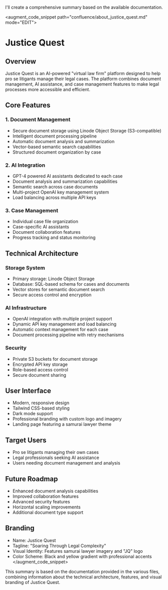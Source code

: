 I'll create a comprehensive summary based on the available documentation.

<augment_code_snippet path="confluence/about_justice_quest.md" mode="EDIT">
# Justice Quest

## Overview
Justice Quest is an AI-powered "virtual law firm" platform designed to help pro se litigants manage their legal cases. The platform combines document management, AI assistance, and case management features to make legal processes more accessible and efficient.

## Core Features

### 1. Document Management
- Secure document storage using Linode Object Storage (S3-compatible)
- Intelligent document processing pipeline
- Automatic document analysis and summarization
- Vector-based semantic search capabilities
- Structured document organization by case

### 2. AI Integration
- GPT-4 powered AI assistants dedicated to each case
- Document analysis and summarization capabilities
- Semantic search across case documents
- Multi-project OpenAI key management system
- Load balancing across multiple API keys

### 3. Case Management
- Individual case file organization
- Case-specific AI assistants
- Document collaboration features
- Progress tracking and status monitoring

## Technical Architecture

### Storage System
- Primary storage: Linode Object Storage
- Database: SQL-based schema for cases and documents
- Vector stores for semantic document search
- Secure access control and encryption

### AI Infrastructure
- OpenAI integration with multiple project support
- Dynamic API key management and load balancing
- Automatic context management for each case
- Document processing pipeline with retry mechanisms

### Security
- Private S3 buckets for document storage
- Encrypted API key storage
- Role-based access control
- Secure document sharing

## User Interface
- Modern, responsive design
- Tailwind CSS-based styling
- Dark mode support
- Professional branding with custom logo and imagery
- Landing page featuring a samurai lawyer theme

## Target Users
- Pro se litigants managing their own cases
- Legal professionals seeking AI assistance
- Users needing document management and analysis

## Future Roadmap
- Enhanced document analysis capabilities
- Improved collaboration features
- Advanced security features
- Horizontal scaling improvements
- Additional document type support

## Branding
- Name: Justice Quest
- Tagline: "Soaring Through Legal Complexity"
- Visual Identity: Features samurai lawyer imagery and "JQ" logo
- Color Scheme: Black and yellow gradient with professional accents
  </augment_code_snippet>

This summary is based on the documentation provided in the various files, combining information about the technical architecture, features, and visual branding of Justice Quest.
